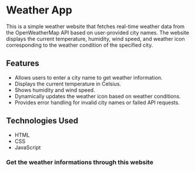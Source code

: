# Weather App

This is a simple weather website that fetches real-time weather data from the OpenWeatherMap API based on user-provided city names. The website displays the current temperature, humidity, wind speed, and weather icon corresponding to the weather condition of the specified city.

## Features
- Allows users to enter a city name to get weather information.
- Displays the current temperature in Celsius.
- Shows humidity and wind speed.
- Dynamically updates the weather icon based on weather conditions.
- Provides error handling for invalid city names or failed API requests.

## Technologies Used
- HTML
- CSS
- JavaScript

### Get the weather informations through this website
   
